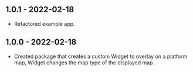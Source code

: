## 1.0.1 - 2022-02-18

* Refactored example app.

## 1.0.0 - 2022-02-18

* Created package that creates a custom Widget to overlay on a platform map, Widget changes the map type of the displayed map.
